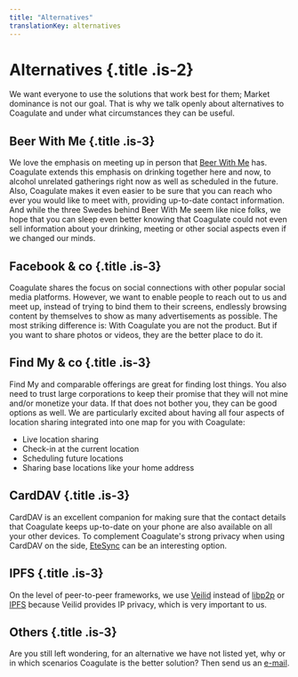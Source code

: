 ```yaml
---
title: "Alternatives"
translationKey: alternatives
---
```


# Alternatives {.title .is-2}

We want everyone to use the solutions that work best for them; Market dominance is not our goal.
That is why we talk openly about alternatives to Coagulate and under what circumstances they can be useful.

## Beer With Me {.title .is-3}

We love the emphasis on meeting up in person that [Beer With Me](https://beerwithme.se/) has.
Coagulate extends this emphasis on drinking together here and now, to alcohol unrelated gatherings right now as well as scheduled in the future.
Also, Coagulate makes it even easier to be sure that you can reach who ever you would like to meet with, providing up-to-date contact information.
And while the three Swedes behind Beer With Me seem like nice folks, we hope that you can sleep even better knowing that Coagulate could not even sell information about your drinking, meeting or other social aspects even if we changed our minds.

## Facebook & co {.title .is-3}

Coagulate shares the focus on social connections with other popular social media platforms.
However, we want to enable people to reach out to us and meet up, instead of trying to bind them to their screens, endlessly browsing content by themselves to show as many advertisements as possible.
The most striking difference is: With Coagulate you are not the product.
But if you want to share photos or videos, they are the better place to do it.

## Find My & co {.title .is-3}

Find My and comparable offerings are great for finding lost things.
You also need to trust large corporations to keep their promise that they will not mine and/or monetize your data.
If that does not bother you, they can be good options as well.
We are particularly excited about having all four aspects of location sharing integrated into one map for you with Coagulate:
- Live location sharing
- Check-in at the current location
- Scheduling future locations
- Sharing base locations like your home address

## CardDAV {.title .is-3}

CardDAV is an excellent companion for making sure that the contact details that Coagulate keeps up-to-date on your phone are also available on all your other devices.
To complement Coagulate's strong privacy when using CardDAV on the side, [EteSync](https://www.etesync.com) can be an interesting option.

## IPFS {.title .is-3}

On the level of peer-to-peer frameworks, we use [Veilid](https://veilid.com/) instead of [libp2p](https://libp2p.io/) or [IPFS](https://ipfs.tech/) because Veilid provides IP privacy, which is very important to us.

## Others {.title .is-3}

Are you still left wondering, for an alternative we have not listed yet, why or in which scenarios Coagulate is the better solution?
Then send us an [e-mail](mailto:alternatives@coagulate.social).
